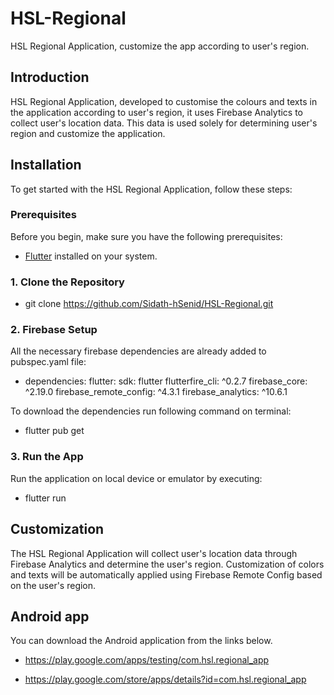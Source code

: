 # HSL-Regional

HSL Regional Application, customize the app according to user's region.

## Introduction

HSL Regional Application, developed to customise the colours and texts in the application according to user's region, it uses Firebase Analytics to collect user's location data. This data is used solely for determining user's region and customize the application.

## Installation

To get started with the HSL Regional Application, follow these steps:

### Prerequisites

Before you begin, make sure you have the following prerequisites:

- [Flutter](https://flutter.dev/) installed on your system.

### 1. Clone the Repository

- git clone https://github.com/Sidath-hSenid/HSL-Regional.git

### 2. Firebase Setup

All the necessary firebase dependencies are already added to pubspec.yaml file:

- dependencies:
    flutter:
        sdk: flutter
    flutterfire_cli: ^0.2.7
    firebase_core: ^2.19.0
    firebase_remote_config: ^4.3.1
    firebase_analytics: ^10.6.1

To download the dependencies run following command on terminal:

- flutter pub get

### 3. Run the App

Run the application on local device or emulator by executing:

- flutter run

## Customization

The HSL Regional Application will collect user's location data through Firebase Analytics and determine the user's region.
Customization of colors and texts will be automatically applied using Firebase Remote Config based on the user's region.

## Android app

You can download the Android application from the links below.

- https://play.google.com/apps/testing/com.hsl.regional_app

- https://play.google.com/store/apps/details?id=com.hsl.regional_app